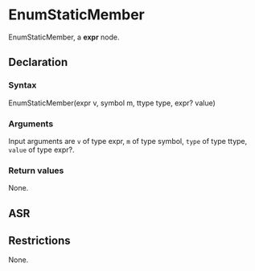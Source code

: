<!-- This is an automatically generated file. Do not edit it manually. -->

# EnumStaticMember

EnumStaticMember, a **expr** node.

## Declaration

### Syntax

EnumStaticMember(expr v, symbol m, ttype type, expr? value)

### Arguments
Input arguments are `v` of type expr, `m` of type symbol, `type` of type ttype, `value` of type expr?.

### Return values

None.

## ASR

<!-- Generate ASR using pickle. -->

## Restrictions

<!-- Generated from asr_verify.cpp. -->
None.